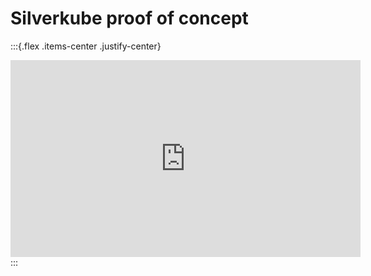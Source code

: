 # Silverkube proof of concept

:::{.flex .items-center .justify-center}
<iframe width="560" height="315" src="https://www.youtube.com/embed/M7YcIEcrgkE" title="YouTube video player" frameborder="0" allow="accelerometer; autoplay; clipboard-write; encrypted-media; gyroscope; picture-in-picture" allowfullscreen></iframe>
:::
